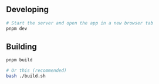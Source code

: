 ## Developing

```bash
# Start the server and open the app in a new browser tab
pnpm dev
```

## Building

```bash
pnpm build

# Or this (recommended)
bash ./build.sh
```
